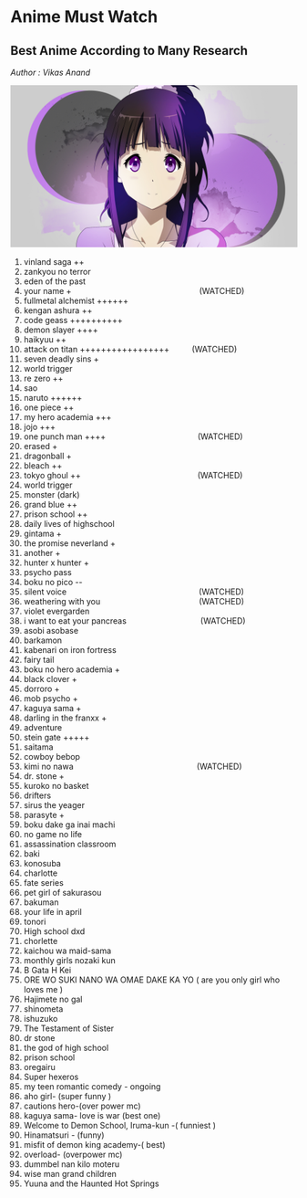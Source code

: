 

# Anime Must Watch

## Best Anime According to Many Research

_Author : Vikas Anand_

![Anime](Anime.jpg)

1.  vinland saga ++ 
2.  zankyou no terror
3.  eden of the past
3.  your name +&nbsp;&nbsp;&nbsp;&nbsp;&nbsp;&nbsp;&nbsp;&nbsp;&nbsp;&nbsp;&nbsp;&nbsp;&nbsp;&nbsp;&nbsp;&nbsp;&nbsp;&nbsp;&nbsp;&nbsp;    &nbsp;&nbsp;&nbsp;&nbsp;&nbsp;&nbsp;&nbsp;&nbsp;&nbsp;&nbsp;&nbsp;&nbsp;&nbsp;&nbsp;&nbsp;&nbsp;&nbsp;&nbsp;&nbsp;&nbsp;&nbsp;&nbsp;&nbsp;&nbsp;&nbsp;&nbsp;&nbsp;&nbsp;&nbsp;&nbsp;&nbsp;&nbsp;&nbsp;&nbsp;&nbsp;                (WATCHED)
4.  fullmetal alchemist ++++++
5.  kengan ashura ++
6.  code geass ++++++++++
7.  demon slayer ++++
8.  haikyuu ++
9.  attack on titan +++++++++++++++++&nbsp;&nbsp;&nbsp;&nbsp;&nbsp;&nbsp;&nbsp;&nbsp;&nbsp;    (WATCHED)
10. seven deadly sins +
11. world trigger
12. re zero ++
13. sao
14. naruto ++++++
15. one piece ++
16. my hero academia +++
17. jojo +++
18. one punch man ++++&nbsp;&nbsp;&nbsp;&nbsp;&nbsp;&nbsp;&nbsp;&nbsp;&nbsp;&nbsp;&nbsp;&nbsp;&nbsp;&nbsp;&nbsp;&nbsp;&nbsp;&nbsp;&nbsp;&nbsp; &nbsp;&nbsp;&nbsp;&nbsp;&nbsp;&nbsp;&nbsp;&nbsp;&nbsp;&nbsp;&nbsp;&nbsp;&nbsp;&nbsp;&nbsp;&nbsp;&nbsp;&nbsp;&nbsp;                  (WATCHED)
19. erased +
20. dragonball +
21. bleach ++
22. tokyo ghoul ++&nbsp;&nbsp;&nbsp;&nbsp;&nbsp;&nbsp;&nbsp;&nbsp;&nbsp;&nbsp;&nbsp;&nbsp;&nbsp;&nbsp;&nbsp;&nbsp;&nbsp;&nbsp;&nbsp;&nbsp; &nbsp;&nbsp;&nbsp;&nbsp;&nbsp;&nbsp;&nbsp;&nbsp;&nbsp;&nbsp;&nbsp;&nbsp;&nbsp;&nbsp;&nbsp;&nbsp;&nbsp;&nbsp;&nbsp;&nbsp;&nbsp;&nbsp;&nbsp;&nbsp;&nbsp;&nbsp;&nbsp;&nbsp;&nbsp;&nbsp;                      (WATCHED)
23. world trigger
24. monster (dark)
25. grand blue ++
26. prison school ++
27. daily lives of highschool
28. gintama +
29. the promise neverland +
30. another +
31. hunter x hunter +
32. psycho pass
33. boku no pico --
34. silent voice&nbsp;&nbsp;&nbsp;&nbsp;&nbsp;&nbsp;&nbsp;&nbsp;&nbsp;&nbsp;&nbsp;&nbsp;&nbsp;&nbsp;&nbsp;&nbsp;&nbsp;&nbsp;&nbsp;&nbsp;    &nbsp;&nbsp;&nbsp;&nbsp;&nbsp;&nbsp;&nbsp;&nbsp;&nbsp;&nbsp;&nbsp;&nbsp;&nbsp;&nbsp;&nbsp;&nbsp;&nbsp;&nbsp;&nbsp;&nbsp;&nbsp;&nbsp;&nbsp;&nbsp;&nbsp;&nbsp;&nbsp;&nbsp;&nbsp;&nbsp;&nbsp;&nbsp;&nbsp;&nbsp;&nbsp;&nbsp;&nbsp;                       (WATCHED)
35. weathering with you&nbsp;&nbsp;&nbsp;&nbsp;&nbsp;&nbsp;&nbsp;&nbsp;&nbsp;&nbsp;&nbsp;&nbsp;&nbsp;&nbsp;&nbsp;&nbsp;&nbsp;&nbsp;&nbsp;&nbsp; &nbsp;&nbsp;&nbsp;&nbsp;&nbsp;&nbsp;&nbsp;&nbsp;&nbsp;&nbsp;&nbsp;&nbsp;&nbsp;&nbsp;&nbsp;&nbsp;&nbsp;&nbsp;&nbsp;&nbsp;&nbsp;&nbsp;                   (WATCHED)
36. violet evergarden
37. i want to eat your pancreas&nbsp;&nbsp;&nbsp;&nbsp;&nbsp;&nbsp;&nbsp;&nbsp;&nbsp;&nbsp;&nbsp;&nbsp;&nbsp;&nbsp;&nbsp;&nbsp;&nbsp;&nbsp;&nbsp;&nbsp;  &nbsp;&nbsp;&nbsp;&nbsp;&nbsp;&nbsp;&nbsp;&nbsp;&nbsp;&nbsp;&nbsp;          (WATCHED)
38. asobi asobase
39. barkamon
40. kabenari on iron fortress
41. fairy tail
42. boku no hero academia +
43. black clover +
44. dorroro +
45. mob psycho +
46. kaguya sama +
47. darling in the franxx +
48. adventure
49. stein gate +++++
50. saitama
51. cowboy bebop
52. kimi no nawa&nbsp;&nbsp;&nbsp;&nbsp;&nbsp;&nbsp;&nbsp;&nbsp;&nbsp;&nbsp;&nbsp;&nbsp;&nbsp;&nbsp;&nbsp;&nbsp;&nbsp;&nbsp;&nbsp;&nbsp; &nbsp;&nbsp;&nbsp;&nbsp;&nbsp;&nbsp;&nbsp;&nbsp;&nbsp;&nbsp;&nbsp;&nbsp;&nbsp;&nbsp;&nbsp;&nbsp;&nbsp;&nbsp;&nbsp;&nbsp;  &nbsp;&nbsp;&nbsp;&nbsp;&nbsp;&nbsp;&nbsp;&nbsp;&nbsp;&nbsp;&nbsp;&nbsp;                (WATCHED)
53. dr. stone +
54. kuroko no basket
55. drifters
56. sirus the yeager
57. parasyte +
58. boku dake ga inai machi
59. no game no life
60. assassination classroom
61. baki
62. konosuba
63. charlotte
64. fate series
65. pet girl of sakurasou
66. bakuman
67. your life in april
68. tonori
69. High school dxd
70. chorlette
71. kaichou wa maid-sama
72. monthly girls nozaki kun
73. B Gata H Kei
74. ORE WO SUKI NANO WA OMAE DAKE KA YO ( are you only girl who loves me )
75. Hajimete no gal
76. shinometa
77. ishuzuko
78. The Testament of Sister
79. dr stone
80. the god of high school
81. prison school
82. oregairu
83. Super hexeros
84. my teen romantic comedy - ongoing
85. aho girl- (super funny )
86. cautions hero-(over power mc)
87. kaguya sama- love is war (best one)
88. Welcome to Demon School, Iruma-kun -( funniest )
89. Hinamatsuri - (funny)
90. misfit of demon king academy-( best)
91. overload- (overpower mc)
92. dummbel nan kilo moteru
93. wise man grand children
94. Yuuna and the Haunted Hot Springs
